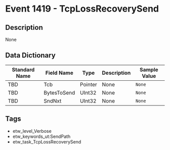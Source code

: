 # Event 1419 - TcpLossRecoverySend

## Description
None

## Data Dictionary
|Standard Name|Field Name|Type|Description|Sample Value|
|---|---|---|---|---|
|TBD|Tcb|Pointer|None|`None`|
|TBD|BytesToSend|UInt32|None|`None`|
|TBD|SndNxt|UInt32|None|`None`|

## Tags
* etw_level_Verbose
* etw_keywords_ut:SendPath
* etw_task_TcpLossRecoverySend
